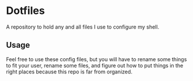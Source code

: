 # Dotfiles

A repository to hold any and all files I use to configure my shell. 

## Usage
Feel free to use these config files, but you will have to rename some things to fit your user, rename some files, and figure out how to put things in the right places because this repo is far from organized.

